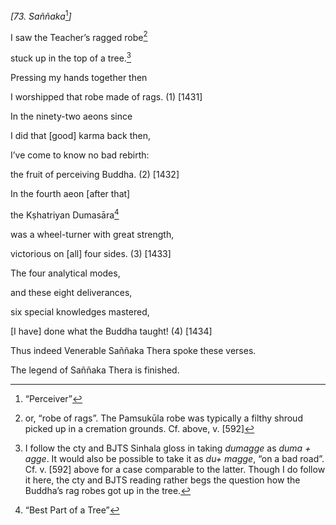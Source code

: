 *\[73. Saññaka*[^1]*\]*

I saw the Teacher’s ragged robe[^2]

stuck up in the top of a tree.[^3]

Pressing my hands together then

I worshipped that robe made of rags. (1) \[1431\]

In the ninety-two aeons since

I did that \[good\] karma back then,

I’ve come to know no bad rebirth:

the fruit of perceiving Buddha. (2) \[1432\]

In the fourth aeon \[after that\]

the Kṣhatriyan Dumasāra[^4]

was a wheel-turner with great strength,

victorious on \[all\] four sides. (3) \[1433\]

The four analytical modes,

and these eight deliverances,

six special knowledges mastered,

\[I have\] done what the Buddha taught! (4) \[1434\]

Thus indeed Venerable Saññaka Thera spoke these verses.

The legend of Saññaka Thera is finished.

[^1]: “Perceiver”

[^2]: or, “robe of rags”. The Pamsukūla robe was typically a filthy
    shroud picked up in a cremation grounds. Cf. above, v. \[592\]

[^3]: I follow the cty and BJTS Sinhala gloss in taking *dumagge* as
    *duma + agge*. It would also be possible to take it as *du+ magge*,
    “on a bad road”. Cf. v. \[592\] above for a case comparable to the
    latter. Though I do follow it here, the cty and BJTS reading rather
    begs the question how the Buddha’s rag robes got up in the tree.

[^4]: “Best Part of a Tree”
